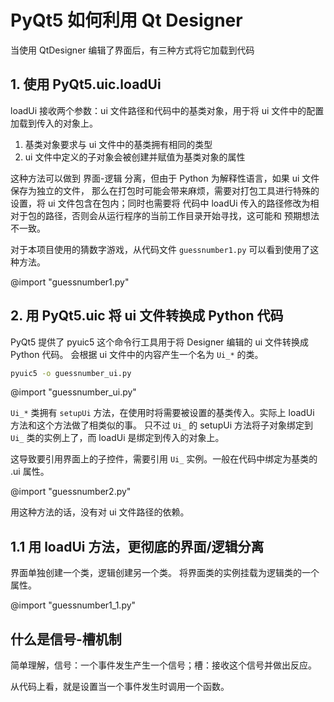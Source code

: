 # PyQt5 如何利用 Qt Designer

当使用 QtDesigner 编辑了界面后，有三种方式将它加载到代码

## 1. 使用 PyQt5.uic.loadUi

loadUi 接收两个参数：ui 文件路径和代码中的基类对象，用于将 ui 文件中的配置加载到传入的对象上。

1. 基类对象要求与 ui 文件中的基类拥有相同的类型
2. ui 文件中定义的子对象会被创建并赋值为基类对象的属性

这种方法可以做到 界面-逻辑 分离，但由于 Python 为解释性语言，如果 ui 文件保存为独立的文件，
那么在打包时可能会带来麻烦，需要对打包工具进行特殊的设置，将 ui 文件包含在包内；同时也需要将
代码中 loadUi 传入的路径修改为相对于包的路径，否则会从运行程序的当前工作目录开始寻找，这可能和
预期想法不一致。

对于本项目使用的猜数字游戏，从代码文件 `guessnumber1.py` 可以看到使用了这种方法。

@import "guessnumber1.py"

## 2. 用 PyQt5.uic 将 ui 文件转换成 Python 代码

PyQt5 提供了 pyuic5 这个命令行工具用于将 Designer 编辑的 ui 文件转换成 Python 代码。
会根据 ui 文件中的内容产生一个名为 `Ui_*` 的类。

```sh
pyuic5 -o guessnumber_ui.py
```

@import "guessnumber_ui.py"

`Ui_*` 类拥有 `setupUi` 方法，在使用时将需要被设置的基类传入。实际上 loadUi 方法和这个方法做了相类似的事。
只不过 `Ui_` 的 setupUi 方法将子对象绑定到 `Ui_` 类的实例上了，而 loadUi 是绑定到传入的对象上。

这导致要引用界面上的子控件，需要引用 `Ui_` 实例。一般在代码中绑定为基类的 .ui 属性。

@import "guessnumber2.py"

用这种方法的话，没有对 ui 文件路径的依赖。

## 1.1 用 loadUi 方法，更彻底的界面/逻辑分离

界面单独创建一个类，逻辑创建另一个类。
将界面类的实例挂载为逻辑类的一个属性。

@import "guessnumber1_1.py"

## 什么是信号-槽机制

简单理解，信号：一个事件发生产生一个信号；槽：接收这个信号并做出反应。

从代码上看，就是设置当一个事件发生时调用一个函数。
